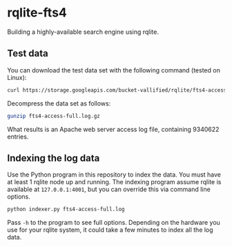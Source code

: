 # rqlite-fts4
Building a highly-available search engine using rqlite.

## Test data
You can download the test data set with the following command (tested on Linux):
```bash
curl https://storage.googleapis.com/bucket-vallified/rqlite/fts4-access-full.log.gz > fts4-access-full.log.gz
```
Decompress the data set as follows:
```bash
gunzip fts4-access-full.log.gz
```
What results is an Apache web server access log file, containing 9340622 entries.

## Indexing the log data
Use the Python program in this repository to index the data. You must have at least 1 rqlite node up and running. The indexing program assume rqlite is available at `127.0.0.1:4001`, but you can override this via command line options.
```bash
python indexer.py fts4-access-full.log
```
Pass `-h` to the program to see full options. Depending on the hardware you use for your rqlite system, it could take a few minutes to index all the log data.
